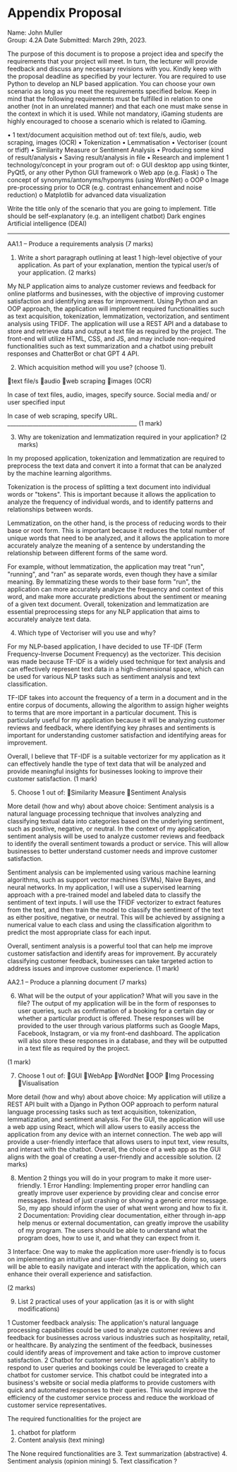 # Appendix Proposal
Name: John Muller				
Group: 4.2A
Date Submitted:  March 29th, 2023.



The purpose of this document is to propose a project idea and specify the requirements that your project will meet. In turn, the lecturer will provide feedback and discuss any necessary revisions with you. Kindly keep with the proposal deadline as specified by your lecturer.
You are required to use Python to develop an NLP based application. You can choose your own scenario as long as you meet the requirements specified below. Keep in mind that the following requirements must be fulfilled in relation to one another (not in an unrelated manner) and that each one must make sense in the context in which it is used.
While not mandatory, iGaming students are highly encouraged to choose a scenario which is related to iGaming.

•	1 text/document acquisition method out of: text file/s, audio, web scraping, images (OCR)
•	Tokenization
•	Lemmatisation
•	Vectoriser (count or tfidf)
•	Similarity Measure or Sentiment Analysis
•	Producing some kind of result/analysis
•	Saving result/analysis in file
•	Research and implement 1 technology/concept in your program out of:
o	GUI desktop app using tkinter, PyQt5, or any other Python GUI framework
o	Web app (e.g. Flask)
o	The concept of synonyms/antonyms/hyponyms (using WordNet)
o	OOP
o	Image pre-processing prior to OCR (e.g. contrast enhancement and noise reduction)
o	Matplotlib for advanced data visualization

Write the title only of the scenario that you are going to implement. Title should be self-explanatory (e.g. an intelligent chatbot) 
Dark engines Artificial intelligence (DEAI) 
_________________________________________________________________________________



AA1.1 – Produce a requirements analysis (7 marks)

1.	Write a short paragraph outlining at least 1 high-level objective of your application. As part of your explanation, mention the typical user/s of your application.
(2 marks)

My NLP application aims to analyze customer reviews and feedback for online platforms and businesses, with the objective of improving customer satisfaction and identifying areas for improvement. Using Python and an OOP approach, the application will implement required functionalities such as text acquisition, tokenization, lemmatization, vectorization, and sentiment analysis using TFIDF. The application will use a REST API and a database to store and retrieve data and output a text file as required by the project. The front-end will utilize HTML, CSS, and JS, and may include non-required functionalities such as text summarization and a chatbot using prebuilt responses and ChatterBot or chat GPT 4 API.

2.	Which acquisition method will you use? (choose 1).

text file/s          audio             web scraping          images (OCR)

In case of text files, audio, images, specify source. Social media and/ or user specified input 

In case of web scraping, specify URL. ______________________________________________
(1 mark)


3.	Why are tokenization and lemmatization required in your application?  (2 marks)

In my proposed application, tokenization and lemmatization are required to preprocess the text data and convert it into a format that can be analyzed by the machine learning algorithms.

Tokenization is the process of splitting a text document into individual words or "tokens". This is important because it allows the application to analyze the frequency of individual words, and to identify patterns and relationships between words.

Lemmatization, on the other hand, is the process of reducing words to their base or root form. This is important because it reduces the total number of unique words that need to be analyzed, and it allows the application to more accurately analyze the meaning of a sentence by understanding the relationship between different forms of the same word.

For example, without lemmatization, the application may treat "run", "running", and "ran" as separate words, even though they have a similar meaning. By lemmatizing these words to their base form "run", the application can more accurately analyze the frequency and context of this word, and make more accurate predictions about the sentiment or meaning of a given text document. Overall, tokenization and lemmatization are essential preprocessing steps for any NLP application that aims to accurately analyze text data.

4.	Which type of Vectoriser will you use and why?

For my NLP-based application, I have decided to use TF-IDF (Term Frequency-Inverse Document Frequency) as the vectorizer. This decision was made because TF-IDF is a widely used technique for text analysis and can effectively represent text data in a high-dimensional space, which can be used for various NLP tasks such as sentiment analysis and text classification.

TF-IDF takes into account the frequency of a term in a document and in the entire corpus of documents, allowing the algorithm to assign higher weights to terms that are more important in a particular document. This is particularly useful for my application because it will be analyzing customer reviews and feedback, where identifying key phrases and sentiments is important for understanding customer satisfaction and identifying areas for improvement.

Overall, I believe that TF-IDF is a suitable vectorizer for my application as it can effectively handle the type of text data that will be analyzed and provide meaningful insights for businesses looking to improve their customer satisfaction. 
(1 mark)



5.	Choose 1 out of:  Similarity Measure          Sentiment Analysis

More detail (how and why) about above choice:
Sentiment analysis is a natural language processing technique that involves analyzing and classifying textual data into categories based on the underlying sentiment, such as positive, negative, or neutral. In the context of my application, sentiment analysis will be used to analyze customer reviews and feedback to identify the overall sentiment towards a product or service. This will allow businesses to better understand customer needs and improve customer satisfaction.

Sentiment analysis can be implemented using various machine learning algorithms, such as support vector machines (SVMs), Naive Bayes, and neural networks. In my application, I will use a supervised learning approach with a pre-trained model and labeled data to classify the sentiment of text inputs. I will use the TFIDF vectorizer to extract features from the text, and then train the model to classify the sentiment of the text as either positive, negative, or neutral. This will be achieved by assigning a numerical value to each class and using the classification algorithm to predict the most appropriate class for each input.

Overall, sentiment analysis is a powerful tool that can help me improve customer satisfaction and identify areas for improvement. By accurately classifying customer feedback, businesses can take targeted action to address issues and improve customer experience.
(1 mark)

AA2.1 – Produce a planning document (7 marks)

6.	What will be the output of your application? What will you save in the file?
The output of my application will be in the form of responses to user queries, such as confirmation of a booking for a certain day or whether a particular product is offered. These responses will be provided to the user through various platforms such as Google Maps, Facebook, Instagram, or via my front-end dashboard. The application will also store these responses in a database, and they will be outputted in a text file as required by the project.

(1 mark)

7.	Choose 1 out of: 
GUI       WebApp        WordNet     OOP   Img Processing   Visualisation
	
More detail (how and why) about above choice:
My application will utilize a REST API built with a Django in Python OOP approach to perform natural language processing tasks such as text acquisition, tokenization, lemmatization, and sentiment analysis. For the GUI, the application will use a web app using React, which will allow users to easily access the application from any device with an internet connection. The web app will provide a user-friendly interface that allows users to input text, view results, and interact with the chatbot. Overall, the choice of a web app as the GUI aligns with the goal of creating a user-friendly and accessible solution. 
(2 marks)

8.	Mention 2 things you will do in your program to make it more user-friendly.
1	Error Handling: Implementing proper error handling can greatly improve user experience by providing clear and concise error messages. Instead of just crashing or showing a generic error message.
So, my app should inform the user of what went wrong and how to fix it.
2	Documentation: Providing clear documentation, either through in-app help menus or external documentation, can greatly improve the usability of my program. 
The users should be able to understand what the program does, how to use it, and what they can expect from it.


3	Interface: One way to make the application more user-friendly is to focus on implementing an intuitive and user-friendly interface. By doing so, users will be able to easily navigate and interact with the application, which can enhance their overall experience and satisfaction.

(2 marks)

9.	List 2 practical uses of your application (as it is or with slight modifications)

1	Customer feedback analysis: The application's natural language processing capabilities could be used to analyze customer reviews and feedback for businesses across various industries such as hospitality, retail, or healthcare. By analyzing the sentiment of the feedback, businesses could identify areas of improvement and take action to improve customer satisfaction.
2	Chatbot for customer service: The application's ability to respond to user queries and bookings could be leveraged to create a chatbot for customer service. This chatbot could be integrated into a business's website or social media platforms to provide customers with quick and automated responses to their queries. This would improve the efficiency of the customer service process and reduce the workload of customer service representatives.




The required functionalities for the project are 

1. chatbot for platform
2. Content analysis (text mining)

The None required functionalities are
3. Text summarization (abstractive)
4. Sentiment analysis (opinion mining)
5. Text classification ?

